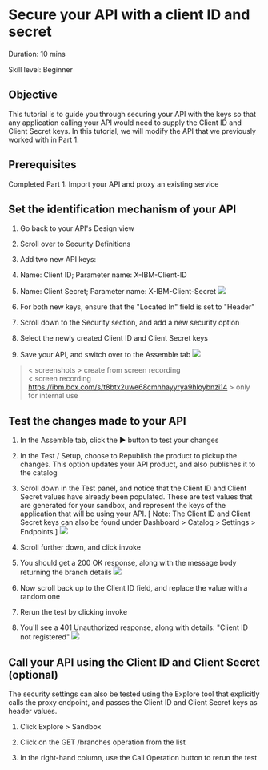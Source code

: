 # Secure your API with a client ID and secret

 
Duration: 10 mins

Skill level: Beginner
 
 
## Objective

This tutorial is to guide you through securing your API with the keys so that any application calling your API would need to supply the Client ID and Client Secret keys. In this tutorial, we will modify the API that we previously worked with in Part 1.

## Prerequisites

Completed Part 1: Import your API and proxy an existing service


## Set the identification mechanism of your API

1. Go back to your API's Design view

2. Scroll over to Security Definitions

3. Add two new API keys: 

4. Name: Client ID;  Parameter name: X-IBM-Client-ID

5. Name: Client Secret;  Parameter name: X-IBM-Client-Secret
![](https://ibm.box.com/shared/static/uyv23n7zl4itu091knjwfczhqjvocmbp.jpg)

6. For both new keys, ensure that the "Located In" field is set to "Header"

7. Scroll down to the Security section, and add a new security option

8. Select the newly created Client ID and Client Secret keys

9. Save your API, and switch over to the Assemble tab
![](https://ibm.box.com/shared/static/oogendl4fe9rnwbe04luey9gwgx9lkdk.jpg)

> < screenshots > create from screen recording  
> < screen recording https://ibm.box.com/s/t8btx2uwe68cmhhayyrya9hloybnzi14 > only for internal use

  

## Test the changes made to your API

1. In the Assemble tab, click the ► button to test your changes

2. In the Test / Setup, choose to Republish the product to pickup the changes. This option updates your API product, and also publishes it to the catalog

3. Scroll down in the Test panel, and notice that the Client ID and Client Secret values have already been populated. These are test values that are generated for your sandbox, and represent the keys of the application that will be using your API. [ Note: The Client ID and Client Secret keys can also be found under  Dashboard > Catalog > Settings > Endpoints ]
![](https://ibm.box.com/shared/static/lleen2lw1vo4bgdwobumk2s5bznp0izw.jpg)

4. Scroll further down, and click invoke

5. You should get a 200 OK response, along with the message body returning the branch details
![](https://ibm.box.com/shared/static/tr85ot2eynvgye7f3jg6btvcwrsr14tk.jpg)

6. Now scroll back up to the Client ID field, and replace the value with a random one

7. Rerun the test by clicking invoke

8. You'll see a 401 Unauthorized response, along with details: "Client ID not registered"
![](https://ibm.box.com/shared/static/53njkbxo6kllqdh2ukdg0v7rjtfjn0nn.jpg)




## Call your API using the Client ID and Client Secret (optional)

The security settings can also be tested using the Explore tool that explicitly calls the proxy endpoint, and passes the Client ID and Client Secret keys as header values.

1. Click Explore > Sandbox

2. Click on the GET /branches operation from the list

3. In the right-hand column, use the Call Operation button to rerun the test


